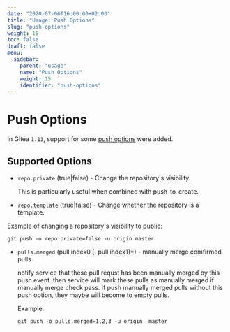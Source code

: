 ```yaml
---
date: "2020-07-06T16:00:00+02:00"
title: "Usage: Push Options"
slug: "push-options"
weight: 15
toc: false
draft: false
menu:
  sidebar:
    parent: "usage"
    name: "Push Options"
    weight: 15
    identifier: "push-options"
---
```


# Push Options

In Gitea `1.13`, support for some [push options](https://git-scm.com/docs/git-push#Documentation/git-push.txt--oltoptiongt)
were added.

## Supported Options

- `repo.private` (true|false) - Change the repository's visibility.

  This is particularly useful when combined with push-to-create.

- `repo.template` (true|false) - Change whether the repository is a template.

Example of changing a repository's visibility to public:

```shell
git push -o repo.private=false -u origin master
```

- `pulls.merged` (pull index0 [, pull index1]*) - manually merge comfirmed pulls

  notify service that these pull requst has been manually merged by this push
  event. then service will mark these pulls as manually merged if manually merge check pass.
  if push manually merged pulls without this push option, they maybe will become to empty pulls.

  Example:

  ```shell
  git push -o pulls.merged=1,2,3 -u origin  master
  ```
